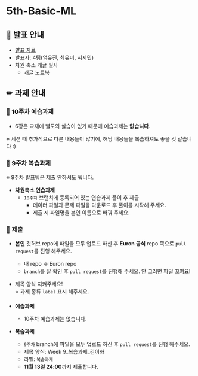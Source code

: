 # 5th-Basic-ML

## 📢 발표 안내
- [발표 자료]()
- 발표자: 4팀(엄유진, 최유미, 서지민)
- 차원 축소 캐글 필사
  - 캐글 노트북

## ✏ 과제 안내
### 📍 10주차 예습과제
- 6장은 교재에 별도의 실습이 없기 때문에 예습과제는 **없습니다**.

※ 세션 때 추가적으로 다룬 내용들이 많기에, 해당 내용들을 복습하셔도 좋을 것 같습니다 :)

### 📍 9주차 복습과제
※ 9주차 발표팀은 제출 안하셔도 됩니다.
  
- **차원축소 연습과제**  
  - ```10주차``` 브랜치에 등록되어 있는 연습과제 풀이 후 제출
    - ﻿데이터 파일과 문제 파일을 다운로드 후 풀이를 시작해 주세요.﻿
    - 제출 시 파일명을 본인 이름으로 바꿔 주세요.
  
### 📍 제출
- **본인** 깃허브 repo에 파일을 모두 업로드 하신 후 **Euron 공식** repo 쪽으로 ```pull request```를 진행 해주세요.
  - 내 repo -> Euron repo
  - ```branch```를 잘 확인 후 ```pull request```를 진행해 주세요. 안 그러면 파일 꼬여요!
- 제목 양식 지켜주세요!  
⭐ 과제 종류 ```label``` 표시 해주세요.

- **예습과제**
  - 10주차 예습과제는 없습니다.
  
- **복습과제**
  - ```9주차``` branch에 파일을 모두 업로드 하신 후 ```pull request```를 진행 해주세요.
  - 제목 양식: Week 9_복습과제_김이화
  - 라벨: ```복습과제```
  - **11월 13일 24:00**까지 제출합니다.

